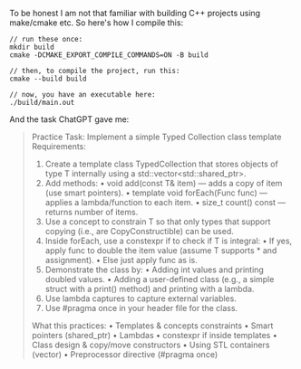 To be honest I am not that familiar with building C++ projects using make/cmake etc. So here's how I compile this:
```
// run these once:
mkdir build
cmake -DCMAKE_EXPORT_COMPILE_COMMANDS=ON -B build

// then, to compile the project, run this:
cmake --build build

// now, you have an executable here:
./build/main.out
```

And the task ChatGPT gave me:
>Practice Task: Implement a simple Typed Collection class template
>Requirements:
>	1.	Create a template class TypedCollection<T> that stores objects of type T internally using a std::vector<std::shared_ptr<T>>.
>	2.	Add methods:
>	•	void add(const T& item) — adds a copy of item (use smart pointers).
>	•	template<typename Func> void forEach(Func func) — applies a lambda/function to each item.
>	•	size_t count() const — returns number of items.
>	3.	Use a concept to constrain T so that only types that support copying (i.e., are CopyConstructible) can be used.
>	4.	Inside forEach, use a constexpr if to check if T is integral:
>	•	If yes, apply func to double the item value (assume T supports * and assignment).
>	•	Else just apply func as is.
>	5.	Demonstrate the class by:
>	•	Adding int values and printing doubled values.
>	•	Adding a user-defined class (e.g., a simple struct with a print() method) and printing with a lambda.
>	6.	Use lambda captures to capture external variables.
>	7.	Use #pragma once in your header file for the class.
>
>What this practices:
>	•	Templates & concepts constraints
>	•	Smart pointers (shared_ptr)
>	•	Lambdas
>	•	constexpr if inside templates
>	•	Class design & copy/move constructors
>	•	Using STL containers (vector)
>	•	Preprocessor directive (#pragma once)